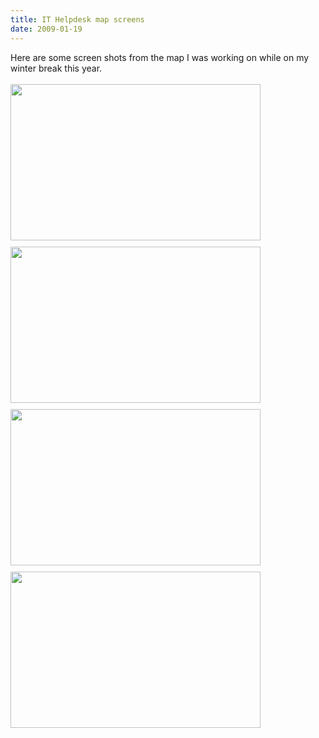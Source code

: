 ```yaml
---
title: IT Helpdesk map screens
date: 2009-01-19
---
```

Here are some screen shots from the map I was working on while on my winter break this year.<br /><br /><a onblur="try {parent.deselectBloggerImageGracefully();} catch(e) {}" href="http://2.bp.blogspot.com/_zdYMSK7YuAA/SapkD5PmUWI/AAAAAAAAFDs/xRTnHKFtJFI/s1600-h/helpdesk100009.jpg"><img style="margin: 0pt 10px 10px 0pt; float: left; cursor: pointer; width: 400px; height: 250px;" src="http://2.bp.blogspot.com/_zdYMSK7YuAA/SapkD5PmUWI/AAAAAAAAFDs/xRTnHKFtJFI/s400/helpdesk100009.jpg" alt="" id="BLOGGER_PHOTO_ID_5308165128878182754" border="0" /></a><br /><a onblur="try {parent.deselectBloggerImageGracefully();} catch(e) {}" href="http://1.bp.blogspot.com/_zdYMSK7YuAA/SapkDqaOhuI/AAAAAAAAFDk/S5UG_BILikc/s1600-h/helpdesk100005.jpg"><img style="margin: 0pt 10px 10px 0pt; float: left; cursor: pointer; width: 400px; height: 250px;" src="http://1.bp.blogspot.com/_zdYMSK7YuAA/SapkDqaOhuI/AAAAAAAAFDk/S5UG_BILikc/s400/helpdesk100005.jpg" alt="" id="BLOGGER_PHOTO_ID_5308165124896229090" border="0" /></a><br /><a onblur="try {parent.deselectBloggerImageGracefully();} catch(e) {}" href="http://1.bp.blogspot.com/_zdYMSK7YuAA/SapkDbgrKDI/AAAAAAAAFDc/6EMyN6PWQsU/s1600-h/helpdesk100001.jpg"><img style="margin: 0pt 10px 10px 0pt; float: left; cursor: pointer; width: 400px; height: 250px;" src="http://1.bp.blogspot.com/_zdYMSK7YuAA/SapkDbgrKDI/AAAAAAAAFDc/6EMyN6PWQsU/s400/helpdesk100001.jpg" alt="" id="BLOGGER_PHOTO_ID_5308165120896739378" border="0" /></a><br /><a onblur="try {parent.deselectBloggerImageGracefully();} catch(e) {}" href="http://2.bp.blogspot.com/_zdYMSK7YuAA/SapkDFQ90qI/AAAAAAAAFDU/VssUO6NDmlg/s1600-h/helpdesk100000.jpg"><img style="margin: 0pt 10px 10px 0pt; float: left; cursor: pointer; width: 400px; height: 250px;" src="http://2.bp.blogspot.com/_zdYMSK7YuAA/SapkDFQ90qI/AAAAAAAAFDU/VssUO6NDmlg/s400/helpdesk100000.jpg" alt="" id="BLOGGER_PHOTO_ID_5308165114925273762" border="0" /></a>
